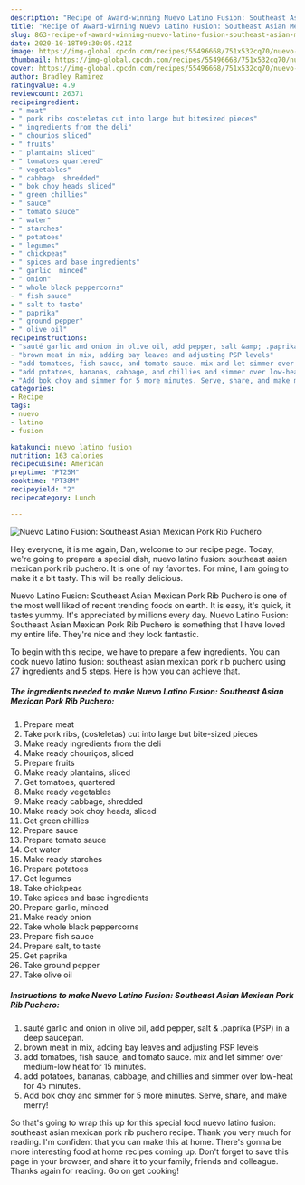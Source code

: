 ```yaml
---
description: "Recipe of Award-winning Nuevo Latino Fusion: Southeast Asian Mexican Pork Rib Puchero"
title: "Recipe of Award-winning Nuevo Latino Fusion: Southeast Asian Mexican Pork Rib Puchero"
slug: 863-recipe-of-award-winning-nuevo-latino-fusion-southeast-asian-mexican-pork-rib-puchero
date: 2020-10-18T09:30:05.421Z
image: https://img-global.cpcdn.com/recipes/55496668/751x532cq70/nuevo-latino-fusion-southeast-asian-mexican-pork-rib-puchero-recipe-main-photo.jpg
thumbnail: https://img-global.cpcdn.com/recipes/55496668/751x532cq70/nuevo-latino-fusion-southeast-asian-mexican-pork-rib-puchero-recipe-main-photo.jpg
cover: https://img-global.cpcdn.com/recipes/55496668/751x532cq70/nuevo-latino-fusion-southeast-asian-mexican-pork-rib-puchero-recipe-main-photo.jpg
author: Bradley Ramirez
ratingvalue: 4.9
reviewcount: 26371
recipeingredient:
- " meat"
- " pork ribs costeletas cut into large but bitesized pieces"
- " ingredients from the deli"
- " chourios sliced"
- " fruits"
- " plantains sliced"
- " tomatoes quartered"
- " vegetables"
- " cabbage  shredded"
- " bok choy heads sliced"
- " green chillies"
- " sauce"
- " tomato sauce"
- " water"
- " starches"
- " potatoes"
- " legumes"
- " chickpeas"
- " spices and base ingredients"
- " garlic  minced"
- " onion"
- " whole black peppercorns"
- " fish sauce"
- " salt to taste"
- " paprika"
- " ground pepper"
- " olive oil"
recipeinstructions:
- "sauté garlic and onion in olive oil, add pepper, salt &amp; .paprika (PSP) in a deep saucepan."
- "brown meat in mix, adding bay leaves and adjusting PSP levels"
- "add tomatoes, fish sauce, and tomato sauce. mix and let simmer over medium-low heat for 15 minutes."
- "add potatoes, bananas, cabbage, and chillies and simmer over low-heat for 45 minutes."
- "Add bok choy and simmer for 5 more minutes. Serve, share, and make merry!"
categories:
- Recipe
tags:
- nuevo
- latino
- fusion

katakunci: nuevo latino fusion 
nutrition: 163 calories
recipecuisine: American
preptime: "PT25M"
cooktime: "PT38M"
recipeyield: "2"
recipecategory: Lunch

---
```



![Nuevo Latino Fusion: Southeast Asian Mexican Pork Rib Puchero](https://img-global.cpcdn.com/recipes/55496668/751x532cq70/nuevo-latino-fusion-southeast-asian-mexican-pork-rib-puchero-recipe-main-photo.jpg)

Hey everyone, it is me again, Dan, welcome to our recipe page. Today, we're going to prepare a special dish, nuevo latino fusion: southeast asian mexican pork rib puchero. It is one of my favorites. For mine, I am going to make it a bit tasty. This will be really delicious.



Nuevo Latino Fusion: Southeast Asian Mexican Pork Rib Puchero is one of the most well liked of recent trending foods on earth. It is easy, it's quick, it tastes yummy. It's appreciated by millions every day. Nuevo Latino Fusion: Southeast Asian Mexican Pork Rib Puchero is something that I have loved my entire life. They're nice and they look fantastic.


To begin with this recipe, we have to prepare a few ingredients. You can cook nuevo latino fusion: southeast asian mexican pork rib puchero using 27 ingredients and 5 steps. Here is how you can achieve that.

<!--inarticleads1-->

##### The ingredients needed to make Nuevo Latino Fusion: Southeast Asian Mexican Pork Rib Puchero:

1. Prepare  meat
1. Take  pork ribs, (costeletas) cut into large but bite-sized pieces
1. Make ready  ingredients from the deli
1. Make ready  chouriços, sliced
1. Prepare  fruits
1. Make ready  plantains, sliced
1. Get  tomatoes, quartered
1. Make ready  vegetables
1. Make ready  cabbage,  shredded
1. Make ready  bok choy heads, sliced
1. Get  green chillies
1. Prepare  sauce
1. Prepare  tomato sauce
1. Get  water
1. Make ready  starches
1. Prepare  potatoes
1. Get  legumes
1. Take  chickpeas
1. Take  spices and base ingredients
1. Prepare  garlic,  minced
1. Make ready  onion
1. Take  whole black peppercorns
1. Prepare  fish sauce
1. Prepare  salt, to taste
1. Get  paprika
1. Take  ground pepper
1. Take  olive oil




<!--inarticleads2-->

##### Instructions to make Nuevo Latino Fusion: Southeast Asian Mexican Pork Rib Puchero:

1. sauté garlic and onion in olive oil, add pepper, salt &amp; .paprika (PSP) in a deep saucepan.
1. brown meat in mix, adding bay leaves and adjusting PSP levels
1. add tomatoes, fish sauce, and tomato sauce. mix and let simmer over medium-low heat for 15 minutes.
1. add potatoes, bananas, cabbage, and chillies and simmer over low-heat for 45 minutes.
1. Add bok choy and simmer for 5 more minutes. Serve, share, and make merry!




So that's going to wrap this up for this special food nuevo latino fusion: southeast asian mexican pork rib puchero recipe. Thank you very much for reading. I'm confident that you can make this at home. There's gonna be more interesting food at home recipes coming up. Don't forget to save this page in your browser, and share it to your family, friends and colleague. Thanks again for reading. Go on get cooking!
